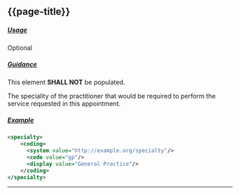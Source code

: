 ## {{page-title}}

<h5><ins>Usage</ins></h5>

<span class="mro-circle optional" title="Optional"></span> Optional

<h5><ins>Guidance</ins></h5>

This element **SHALL NOT** be populated.

The speciality of the practitioner that would be required to perform the service requested in this appointment.

<h5><ins>Example</ins></h5>

```xml
<specialty>
    <coding>
      <system value="http://example.org/specialty"/>
      <code value="gp"/>
      <display value="General Practice"/>
    </coding>
</specialty>
```

---